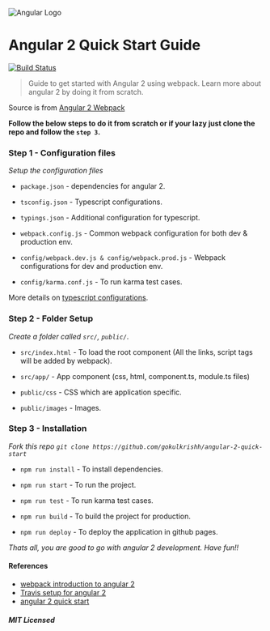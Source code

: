 
![Angular Logo](https://raw.githubusercontent.com/gokulkrishh/angular-2-quick-start/master/public/images/angular.png)

# Angular 2 Quick Start Guide

[![Build Status](https://travis-ci.org/gokulkrishh/angular-2-quick-start.svg?branch=master)](https://travis-ci.org/gokulkrishh/angular-2-quick-start)

> Guide to get started with Angular 2 using webpack. Learn more about angular 2 by doing it from scratch.

Source is from [Angular 2 Webpack](https://angular.io/docs/ts/latest/guide/webpack.html)

**Follow the below steps to do it from scratch or if your lazy just clone the repo and follow the ```step 3```.**

### Step 1 - Configuration files

*Setup the configuration files*

- ```package.json```      - dependencies for angular 2.

- ```tsconfig.json```     - Typescript configurations.

- ```typings.json```      - Additional configuration for typescript.

- ```webpack.config.js``` - Common webpack configuration for both dev & production env.

- ```config/webpack.dev.js & config/webpack.prod.js``` - Webpack configurations for dev and production env.

- ```config/karma.conf.js``` - To run karma test cases.

More details on [typescript configurations](https://angular.io/docs/ts/latest/guide/typescript-configuration.html).

### Step 2 - Folder Setup

*Create a folder called ```src/```, ```public/```*.

- ```src/index.html```    - To load the root component (All the links, script tags will be added by webpack).

- ```src/app/```          - App component (css, html, component.ts, module.ts files)

- ```public/css```    - CSS which are application specific.

- ```public/images``` - Images.

### Step 3 - Installation

*Fork this repo ```git clone https://github.com/gokulkrishh/angular-2-quick-start```*

- ```npm run install``` - To install dependencies.

- ```npm run start```   - To run the project.

- ```npm run test```    - To run karma test cases.

- ```npm run build```   - To build the project for production.

- ```npm run deploy```  - To deploy the application in github pages.

*Thats all, you are good to go with angular 2 development. Have fun!!*

#### References

- [webpack introduction to angular 2](https://angular.io/docs/ts/latest/guide/webpack.html)
- [Travis setup for angular 2](https://medium.com/from-the-couch/angular-2-with-travis-ci-922040e01937#)
- [angular 2 quick start](https://angular.io/docs/ts/latest/quickstart.html)


##### MIT Licensed
